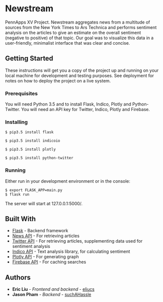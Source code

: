 # Newstream

PennApps XV Project. Newstream aggregates news from a multitude of sources from the New York Times to Ars Technica and performs sentiment analysis on the articles to give an estimate on the overall sentiment (negative to positive) of that topic. Our goal was to visualize this data in a user-friendly, minimalist interface that was clear and concise.

## Getting Started

These instructions will get you a copy of the project up and running on your local machine for development and testing purposes. See deployment for notes on how to deploy the project on a live system.

### Prerequisites

You will need Python 3.5 and to install Flask, Indico, Plotly and Python-Twitter. You will need an API key for Twitter, Indico, Plotly and Firebase.

### Installing

```
$ pip3.5 install flask
```

```
$ pip3.5 install indicoio
```

```
$ pip3.5 install plotly
```

```
$ pip3.5 install python-twitter
```

### Running

Either run in your development environment or in the console:

```
$ export FLASK_APP=main.py
$ flask run
```

The server will start at 127.0.0.1:5000/.

## Built With

* [Flask](https://flask.pocoo.org) - Backend framework
* [News API](https://newsapi.org) - For retrieving articles
* [Twitter API](https://github.com/bear/python-twitter) - For retrieving articles, supplementing data used for sentiment analysis
* [Indico API](https://indico.io/) - Text analysis library, for calculating sentiment
* [Plotly API](https://plot.ly/python/) - For generating graph
* [Firebase API](https://firebase.google.com/) - For caching searches

## Authors

* **Eric Liu** - *Frontend and backend* - [eliucs](https://github.com/eliucs)
* **Jason Pham** - *Backend* - [suchAHassle](https://github.com/suchAHassle)
